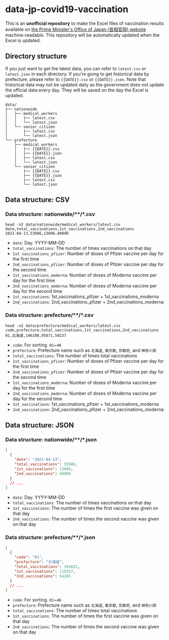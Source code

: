 # data-jp-covid19-vaccination

This is an **unofficial repository** to make the Excel files of vaccination results available on [the Prime Minister's Office of Japan (首相官邸) website](https://www.kantei.go.jp/jp/headline/kansensho/vaccine.html) machine-readable. This repository will be automatically updated when the Excel is updated.

## Directory structure

If you just want to get the latest data, you can refer to `latest.csv` or `latest.json` in each directory. If you're going to get historical data by prefecture, please refer to `{{DATE}}.csv` or `{{DATE}}.json`. Note that historical data may not be updated daily as the government does not update the official data every day. They will be saved on the day the Excel is updated.

```
data/
├── nationwide
│   ├── medical_workers
│   │   ├── latest.csv
│   │   └── latest.json
│   └── senior_citizen
│       ├── latest.csv
│       └── latest.json
└── prefecture
    ├── medical_workers
    │   ├── {{DATE}}.csv
    │   ├── {{DATE}}.json
    │   ├── latest.csv
    │   └── latest.json
    └── senior_citizen
        ├── {{DATE}}.csv
        ├── {{DATE}}.json
        ├── latest.csv
        └── latest.json
```

## Data structure: CSV

### Data structure: nationwide/\*\*/\*.csv

```
head -n2 data/nationwide/medical_workers/latest.csv
date,total_vaccinations,1st_vaccinations,2nd_vaccinations
2021-04-13,53986,13896,40090
```

- `date`: Day. YYYY-MM-DD
- `total_vaccinations`: The number of times vaccinations on that day
- `1st_vaccinations_pfizer`: Number of doses of Pfizer vaccine per day for the first time
- `2nd_vaccinations_pfizer`: Number of doses of Pfizer vaccine per day for the second time
- `1st_vaccinations_moderna`: Number of doses of Moderna vaccine per day for the first time
- `2nd_vaccinations_moderna`: Number of doses of Moderna vaccine per day for the second time
- `1st_vaccinations`: 1st_vaccinations_pfizer + 1st_vaccinations_moderna
- `2nd_vaccinations`: 2nd_vaccinations_pfizer + 2nd_vaccinations_moderna

### Data structure: prefecture/\*\*/\*.csv

```
head -n2 data/prefecture/medical_workers/latest.csv
code,prefecture,total_vaccinations,1st_vaccinations,2nd_vaccinations
01,北海道,146108,95871,50237
```

- `code`: For sorting. `01`~`46`
- `prefecture`: Prefecture name such as `北海道`, `東京都`, `京都府`, and `神奈川県`
- `total_vaccinations`: The number of times total vaccinations
- `1st_vaccinations_pfizer`: Number of doses of Pfizer vaccine per day for the first time
- `2nd_vaccinations_pfizer`: Number of doses of Pfizer vaccine per day for the second time
- `1st_vaccinations_moderna`: Number of doses of Moderna vaccine per day for the first time
- `2nd_vaccinations_moderna`: Number of doses of Moderna vaccine per day for the second time
- `1st_vaccinations`: 1st_vaccinations_pfizer + 1st_vaccinations_moderna
- `2nd_vaccinations`: 2nd_vaccinations_pfizer + 2nd_vaccinations_moderna

## Data structure: JSON

### Data structure: nationwide/\*\*/\*.json

```json
[
  {
    "date": "2021-04-13",
    "total_vaccinations": 53986,
    "1st_vaccinations": 13896,
    "2nd_vaccinations": 40090
  }
  // ...
]
```

- `date`: Day. YYYY-MM-DD
- `total_vaccinations`: The number of times vaccinations on that day
- `1st_vaccinations`: The number of times the first vaccine was given on that day
- `2nd_vaccinations`: The number of times the second vaccine was given on that day

### Data structure: prefecture/\*\*/\*.json

```json
[
  {
    "code": "01",
    "prefecture": "北海道",
    "total_vaccinations": 164622,
    "1st_vaccinations": 110357,
    "2nd_vaccinations": 54265
  }
  // ...
]
```

- `code`: For sorting. `01`~`46`
- `prefecture`: Prefecture name such as `北海道`, `東京都`, `京都府`, and `神奈川県`
- `total_vaccinations`: The number of times total vaccinations
- `1st_vaccinations`: The number of times the first vaccine was given on that day
- `2nd_vaccinations`: The number of times the second vaccine was given on that day
